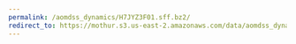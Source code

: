 ```yaml
---
permalink: /aomdss_dynamics/H7JYZ3F01.sff.bz2/
redirect_to: https://mothur.s3.us-east-2.amazonaws.com/data/aomdss_dynamics/H7JYZ3F01.sff.bz2
---
```


